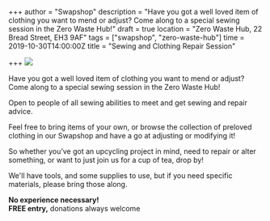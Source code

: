 +++
author = "Swapshop"
description = "Have you got a well loved item of clothing you want to mend or adjust? Come along to a special sewing session in the Zero Waste Hub!"
draft = true
location = "Zero Waste Hub, 22 Bread Street, EH3 9AF"
tags = ["swapshop", "zero-waste-hub"]
time = 2019-10-30T14:00:00Z
title = "Sewing and Clothing Repair Session"

+++
![](https://res.cloudinary.com/shrub-co-op/image/upload/v1571249246/shrubcoop.org/media/Copy_of_Community_Co-Design_Evening_vrvzlw.png)

Have you got a well loved item of clothing you want to mend or adjust? Come along to a special sewing session in the Zero Waste Hub!  
  
Open to people of all sewing abilities to meet and get sewing and repair advice.  
  
Feel free to bring items of your own, or browse the collection of preloved clothing in our Swapshop and have a go at adjusting or modifying it!  
  
So whether you’ve got an upcycling project in mind, need to repair or alter something, or want to just join us for a cup of tea, drop by!  
  
We'll have tools, and some supplies to use, but if you need specific materials, please bring those along.  
  
**No experience necessary!**  
**FREE entry,** donations always welcome
